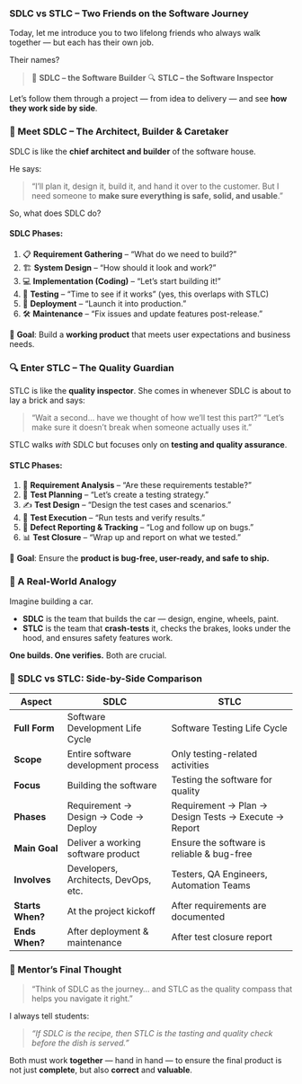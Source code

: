 
### SDLC vs STLC – Two Friends on the Software Journey

Today, let me introduce you to two lifelong friends who always walk together — but each has their own job.

Their names?

> 🧱 **SDLC – the Software Builder**
> 🔍 **STLC – the Software Inspector**

Let’s follow them through a project — from idea to delivery — and see **how they work side by side**.

### 🧱 Meet SDLC – The Architect, Builder & Caretaker

SDLC is like the **chief architect and builder** of the software house.

He says:

> “I’ll plan it, design it, build it, and hand it over to the customer. But I need someone to **make sure everything is safe, solid, and usable**.”

So, what does SDLC do?

#### SDLC Phases:

1. 📋 **Requirement Gathering** – “What do we need to build?”
2. 🏗️ **System Design** – “How should it look and work?”
3. 💻 **Implementation (Coding)** – “Let’s start building it!”
4. 🧪 **Testing** – “Time to see if it works” (yes, this overlaps with STLC)
5. 🚀 **Deployment** – “Launch it into production.”
6. 🛠️ **Maintenance** – “Fix issues and update features post-release.”

🔧 **Goal**: Build a **working product** that meets user expectations and business needs.

### 🔍 Enter STLC – The Quality Guardian

STLC is like the **quality inspector**. She comes in whenever SDLC is about to lay a brick and says:

> “Wait a second… have we thought of how we’ll test this part?”
> “Let’s make sure it doesn’t break when someone actually uses it.”

STLC walks *with* SDLC but focuses only on **testing and quality assurance**.

#### STLC Phases:

1. 📖 **Requirement Analysis** – “Are these requirements testable?”
2. 📘 **Test Planning** – “Let’s create a testing strategy.”
3. ✍️ **Test Design** – “Design the test cases and scenarios.”
4. 🧪 **Test Execution** – “Run tests and verify results.”
5. 🐛 **Defect Reporting & Tracking** – “Log and follow up on bugs.”
6. 📊 **Test Closure** – “Wrap up and report on what we tested.”

🎯 **Goal**: Ensure the **product is bug-free, user-ready, and safe to ship.**

### 🔄 A Real-World Analogy

Imagine building a car.

* **SDLC** is the team that builds the car — design, engine, wheels, paint.
* **STLC** is the team that **crash-tests** it, checks the brakes, looks under the hood, and ensures safety features work.

**One builds. One verifies.** Both are crucial.


### 🧠 SDLC vs STLC: Side-by-Side Comparison

| Aspect           | **SDLC**                             | **STLC**                                             |
| ---------------- | ------------------------------------ | ---------------------------------------------------- |
| **Full Form**    | Software Development Life Cycle      | Software Testing Life Cycle                          |
| **Scope**        | Entire software development process  | Only testing-related activities                      |
| **Focus**        | Building the software                | Testing the software for quality                     |
| **Phases**       | Requirement → Design → Code → Deploy | Requirement → Plan → Design Tests → Execute → Report |
| **Main Goal**    | Deliver a working software product   | Ensure the software is reliable & bug-free           |
| **Involves**     | Developers, Architects, DevOps, etc. | Testers, QA Engineers, Automation Teams              |
| **Starts When?** | At the project kickoff               | After requirements are documented                    |
| **Ends When?**   | After deployment & maintenance       | After test closure report                            |


### 💬 Mentor’s Final Thought

> “Think of SDLC as the journey…
> and STLC as the quality compass that helps you navigate it right.”

I always tell students:

> *“If SDLC is the recipe, then STLC is the tasting and quality check before the dish is served.”*

Both must work **together** — hand in hand — to ensure the final product is not just **complete**, but also **correct** and **valuable**.

 